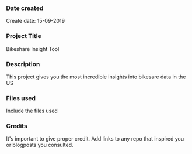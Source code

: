 ### Date created
Create date: 15-09-2019

### Project Title
Bikeshare Insight Tool

### Description
This project gives you the most incredible insights into bikesare data in the US

### Files used
Include the files used

### Credits
It's important to give proper credit. Add links to any repo that inspired you or blogposts you consulted.
